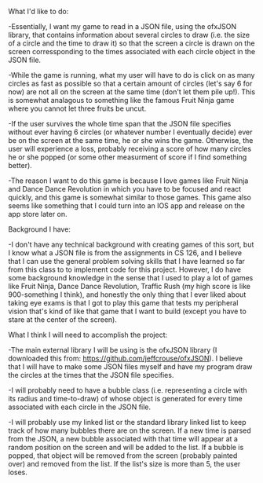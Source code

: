 What I'd like to do:

-Essentially, I want my game to read in a JSON file, using the ofxJSON library, that contains information about several circles to draw (i.e. the size of a circle and the time to draw it) so that the screen a circle is drawn on the screen corressponding to the times associated with each circle object in the JSON file. 

-While the game is running, what my user will have to do is click on as many circles as fast as possible so that a certain amount of circles (let's say 6 for now) are not all on the screen at the same time (don't let them pile up!). This is somewhat analagous to something like the famous Fruit Ninja game where you cannot let three fruits be uncut.

-If the user survives the whole time span that the JSON file specifies without ever having 6 circles (or whatever number I eventually decide) ever be on the screen at the same time, he or she wins the game. Otherwise, the user will experience a loss, probably receiving a score of how many circles he or she popped (or some other measurment of score if I find something better).

-The reason I want to do this game is because I love games like Fruit Ninja and Dance Dance Revolution in which you have to be focused and react quickly, and this game is somewhat similar to those games. This game also seems like something that I could turn into an IOS app and release on the app store later on. 

Background I have:

-I don't have any technical background with creating games of this sort, but I know what a JSON file is from the assignments in CS 126, and I believe that I can use the general problem solving skills that I have learned so far from this class to to implement code for this project. However, I do have some background knowledge in the sense that I used to play a lot of games like Fruit Ninja, Dance Dance Revolution, Traffic Rush (my high score is like 900-something I think), and honestly the only thing that I ever liked about taking eye exams is that I got to play this game that tests my peripheral vision that's kind of like that game that I want to build (except you have to stare at the center of the screen). 

What I think I will need to accomplish the project:

-The main external library I will be using is the ofxJSON library (I downloaded this from: https://github.com/jeffcrouse/ofxJSON). I believe that I will have to make some JSON files myself and have my program draw the circles at the times that the JSON file specifies.

-I will probably need to have a bubble class (i.e. representing a circle with its radius and time-to-draw) of whose object is generated for every time associated with each circle in the JSON file.

-I will probably use my linked list or the standard library linked list to keep track of how many bubbles there are on the screen. If a new time is parsed from the JSON, a new bubble associated with that time will appear at a random position on the screen and will be added to the list. If a bubble is popped, that object will be removed from the screen (probably painted over) and removed from the list. If the list's size is more than 5, the user loses. 
